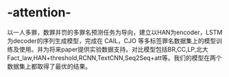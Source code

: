 # -attention-
以一人多罪，数罪并罚的多罪名预测任务为导向，建立以HAN为encoder，LSTM为decoder的序列生成模型，完成在 CAIL，CJO 等多标签罪名数据集上的模型训练及使用。并为将来paper提供实验数据支持。对比模型包括BR,CC,LP,北大Fact_law,HAN+threshold,RCNN,TextCNN,Seq2Seq+att等。我们的模型在两个数据集上都取得了最优的结果。
